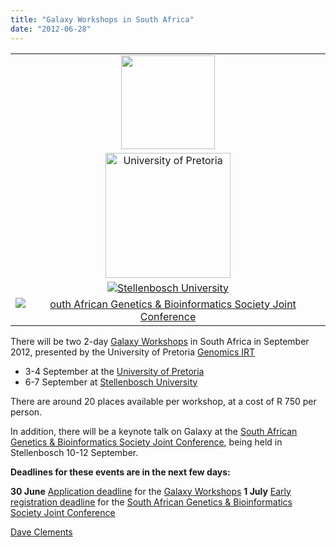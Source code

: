 ```yaml
---
title: "Galaxy Workshops in South Africa"
date: "2012-06-28"
---
```

<div class='right'>
<table>
  <tr>
    <td style=" text-align: center; border: none;"> <img src="/src/news/galaxy-workshops-in-south-africa/SouthAfricaFlag.png" alt="" width="150" /> </td>
  </tr>
  <tr>
    <td style=" text-align: center; border: none;"> <a href='http://www.up.ac.za/'><img src="/src/images/logos/UPretoriaWide.png" alt="University of Pretoria" width="200" /></a> </td>
  </tr>
  <tr>
    <td style=" text-align: center; border: none;"> <a href='http://www.sun.ac.za/'><img src="/src/images/logos/StellenboschUWide.png" alt="Stellenbosch University"  /></a> </td>
  </tr>
  <tr>
    <td style=" text-align: center; border: none;"> <a href='http://genetics.cmc-uct.co.za/'><img src="/src/images/logos/SASBCB_SAGS.png" alt="outh African Genetics & Bioinformatics Society Joint Conference"  /></a> </td>
  </tr>
</table>

</div>

There will be two 2-day [Galaxy Workshops](http://genetics.cmc-uct.co.za/?page_id=79) in South Africa in September 2012, presented by the University of Pretoria [Genomics IRT](http://web.up.ac.za/default.asp?ipkCategoryID=17741) 

* 3-4 September at the [University of Pretoria](http://www.up.ac.za/)
* 6-7 September at [Stellenbosch University](http://www.sun.ac.za/)

There are around 20 places available per workshop, at a cost of R 750 per person.

In addition, there will be a keynote talk on Galaxy at the [South African Genetics & Bioinformatics Society Joint Conference](http://genetics.cmc-uct.co.za/), being held in Stellenbosch 10-12 September.  

**Deadlines for these events are in the next few days:**

 **30&nbsp;June**
  [Application deadline](http://ix.bi.up.ac.za:8086/#workshops) for the [Galaxy Workshops](http://genetics.cmc-uct.co.za/?page_id=79)
 **1 July**
  [Early registration deadline](http://genetics.cmc-uct.co.za/?page_id=7) for the [South African Genetics & Bioinformatics Society Joint Conference](http://genetics.cmc-uct.co.za/)

[Dave Clements](/src/people/dave-clements/index.md)
